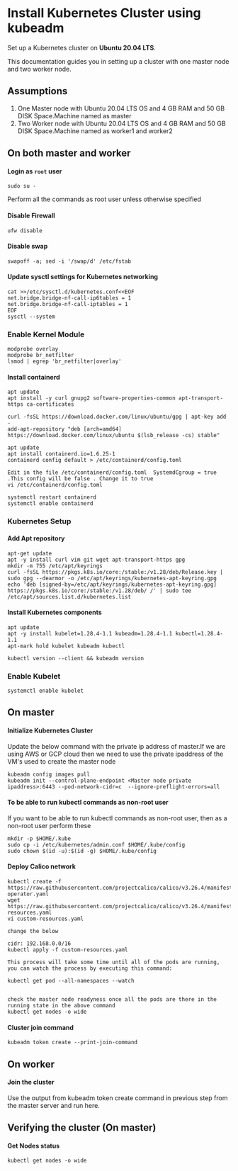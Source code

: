 # Install Kubernetes Cluster using kubeadm

Set up a Kubernetes cluster on __Ubuntu 20.04 LTS__.

This documentation guides you in setting up a cluster with one master node and two worker node.

## Assumptions

1) One Master node with Ubuntu 20.04 LTS OS and 4 GB RAM and 50 GB DISK Space.Machine named as master
2) Two Worker node with Ubuntu 20.04 LTS OS and 4 GB RAM and 50 GB DISK Space.Machine named as worker1 and worker2

## On both master and worker

#### Login as `root` user
```
sudo su -
```
Perform all the commands as root user unless otherwise specified

#### Disable Firewall
```
ufw disable
```
#### Disable swap
```
swapoff -a; sed -i '/swap/d' /etc/fstab
```
#### Update sysctl settings for Kubernetes networking
```
cat >>/etc/sysctl.d/kubernetes.conf<<EOF
net.bridge.bridge-nf-call-ip6tables = 1
net.bridge.bridge-nf-call-iptables = 1
EOF
sysctl --system
```

### Enable Kernel Module 
```
modprobe overlay
modprobe br_netfilter
lsmod | egrep 'br_netfilter|overlay'
```
#### Install containerd
```
apt update
apt install -y curl gnupg2 software-properties-common apt-transport-https ca-certificates

curl -fsSL https://download.docker.com/linux/ubuntu/gpg | apt-key add -
add-apt-repository "deb [arch=amd64] https://download.docker.com/linux/ubuntu $(lsb_release -cs) stable"

apt update
apt install containerd.io=1.6.25-1
containerd config default > /etc/containerd/config.toml

Edit in the file /etc/containerd/config.toml  SystemdCgroup = true .This config will be false . Change it to true 
vi /etc/containerd/config.toml

systemctl restart containerd
systemctl enable containerd

```
### Kubernetes Setup
#### Add Apt repository
```
apt-get update
apt -y install curl vim git wget apt-transport-https gpg
mkdir -m 755 /etc/apt/keyrings
curl -fsSL https://pkgs.k8s.io/core:/stable:/v1.28/deb/Release.key | sudo gpg --dearmor -o /etc/apt/keyrings/kubernetes-apt-keyring.gpg
echo 'deb [signed-by=/etc/apt/keyrings/kubernetes-apt-keyring.gpg] https://pkgs.k8s.io/core:/stable:/v1.28/deb/ /' | sudo tee /etc/apt/sources.list.d/kubernetes.list

```
#### Install Kubernetes components
```
apt update
apt -y install kubelet=1.28.4-1.1 kubeadm=1.28.4-1.1 kubectl=1.28.4-1.1
apt-mark hold kubelet kubeadm kubectl

kubectl version --client && kubeadm version
```
### Enable Kubelet
```
systemctl enable kubelet

```


## On master
#### Initialize Kubernetes Cluster
Update the below command with the private ip address of master.If we are using AWS or GCP cloud then we need to use the private ipaddress of the 
VM's used to create the master node 
```
kubeadm config images pull
kubeadm init --control-plane-endpoint <Master node private ipaddress>:6443 --pod-network-cidr=c  --ignore-preflight-errors=all
```
#### To be able to run kubectl commands as non-root user
If you want to be able to run kubectl commands as non-root user, then as a non-root user perform these
```
mkdir -p $HOME/.kube
sudo cp -i /etc/kubernetes/admin.conf $HOME/.kube/config
sudo chown $(id -u):$(id -g) $HOME/.kube/config
```
#### Deploy Calico network
```
kubectl create -f https://raw.githubusercontent.com/projectcalico/calico/v3.26.4/manifests/tigera-operator.yaml
wget https://raw.githubusercontent.com/projectcalico/calico/v3.26.4/manifests/custom-resources.yaml
vi custom-resources.yaml

change the below

cidr: 192.168.0.0/16
kubectl apply -f custom-resources.yaml

This process will take some time until all of the pods are running, you can watch the process by executing this command:

kubectl get pod --all-namespaces --watch


check the master node readyness once all the pods are there in the running state in the above command 
kubectl get nodes -o wide
```

#### Cluster join command
```
kubeadm token create --print-join-command
```



## On worker
#### Join the cluster
Use the output from kubeadm token create command in previous step from the master server and run here.

## Verifying the cluster (On master)
#### Get Nodes status
```
kubectl get nodes -o wide
```


